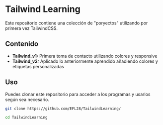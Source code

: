 # Tailwind Learning

Este repositorio contiene una colección de "poryectos" utilizando por primera vez TailwindCSS.

## Contenido

- **Tailwind_v1:** Primera toma de contacto utilizando colores y responsive
- **Tailwind_v2:** Aplicado lo anteriormente aprendido añadiendo colores y etiquetas personalizadas

## Uso

Puedes clonar este repositorio para acceder a los programas y usarlos según sea necesario.

```bash
git clone https://github.com/EFL28/TailwindLearning/
```

```bash
cd TailwindLearning
```

